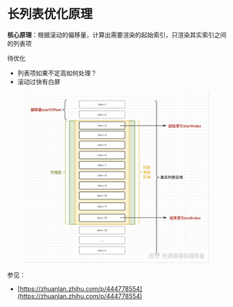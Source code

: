 # 长列表优化原理



**核心原理**：根据滚动的偏移量，计算出需要渲染的起始索引，只渲染其实索引之间的列表项

待优化

* 列表项如果不定高如何处理？
* 滚动过快有白屏

<figure><img src="../.gitbook/assets/image (14).png" alt=""><figcaption></figcaption></figure>

参见：

* [https://zhuanlan.zhihu.com/p/444778554](https://zhuanlan.zhihu.com/p/444778554)
